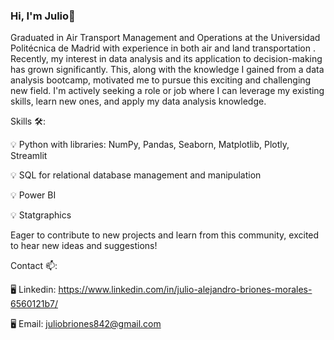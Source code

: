 ### Hi, I'm  Julio👋

Graduated in Air Transport Management and Operations at the Universidad Politécnica de Madrid with experience in both air and land transportation ‍. Recently, my interest in data analysis and its application to decision-making has grown significantly. This, along with the knowledge I gained from a data analysis bootcamp, motivated me to pursue this exciting and challenging new field. I'm actively seeking a role or job where I can leverage my existing skills, learn new ones, and apply my data analysis knowledge.


Skills 🛠️:

💡 Python with libraries: NumPy, Pandas, Seaborn, Matplotlib, Plotly, Streamlit

💡 SQL for relational database management and manipulation

💡 Power BI

💡 Statgraphics


Eager to contribute to new projects and learn from this community, excited to hear new ideas and suggestions!


Contact 📫:

🖥️ Linkedin: https://www.linkedin.com/in/julio-alejandro-briones-morales-6560121b7/

🖥️ Email: juliobriones842@gmail.com 

